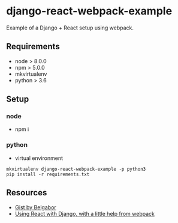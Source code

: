 # django-react-webpack-example

Example of a Django + React setup using webpack.
## Requirements

- node > 8.0.0
- npm > 5.0.0
- mkvirtualenv
- python > 3.6

## Setup 

### node

- npm i

### python

- virtual environment

```
mkvirtualenv django-react-webpack-example -p python3
pip install -r requirements.txt
```


## Resources

- [Gist by Belgabor](https://gist.github.com/Belgabor/130e7770575e74581b67597fcb61717e)
- [Using React with Django, with a little help from webpack](http://geezhawk.github.io/using-react-with-django-rest-framework)